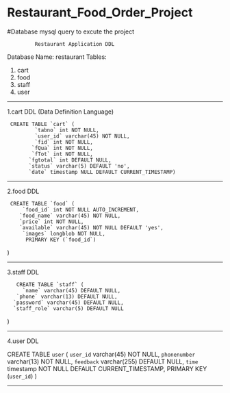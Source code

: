# Restaurant_Food_Order_Project

#Database mysql query to excute the project

             Restaurant Application DDL 
Database Name: restaurant
Tables:
  1. cart
  2. food
  3. staff
  4. user

-----------------------------------------------------------------------------------------------------------------------------------------------------------------------

 1.cart DDL (Data Definition Language)
    
     CREATE TABLE `cart` (
             `tabno` int NOT NULL,
             `user_id` varchar(45) NOT NULL,
             `fid` int NOT NULL,
            `fQua` int NOT NULL,
            `fTot` int NOT NULL,
           `fgtotal` int DEFAULT NULL,
           `status` varchar(5) DEFAULT 'no',
           `date` timestamp NULL DEFAULT CURRENT_TIMESTAMP)


------------------------------------------------------------------------------------------------------------------------------------------------------------------------

2.food DDL

     CREATE TABLE `food` (
         `food_id` int NOT NULL AUTO_INCREMENT,
        `food_name` varchar(45) NOT NULL,
        `price` int NOT NULL,
        `available` varchar(45) NOT NULL DEFAULT 'yes',
         `images` longblob NOT NULL,
          PRIMARY KEY (`food_id`)
)

------------------------------------------------------------------------------------------------------------------------------------------------------------------------

3.staff DDL

       CREATE TABLE `staff` (
         `name` varchar(45) DEFAULT NULL,
       `phone` varchar(13) DEFAULT NULL,
      `password` varchar(45) DEFAULT NULL,
      `staff_role` varchar(5) DEFAULT NULL
)

------------------------------------------------------------------------------------------------------------------------------------------------------------------------

4.user DDL

  CREATE TABLE `user` (
       `user_id` varchar(45) NOT NULL,
      `phonenumber` varchar(13) NOT NULL,
      `feedback` varchar(255) DEFAULT NULL,
      `time` timestamp NOT NULL DEFAULT CURRENT_TIMESTAMP,
       PRIMARY KEY (`user_id`)
)


----------------------------------------------------------------------------------------------------------------------------------------------------------------------

